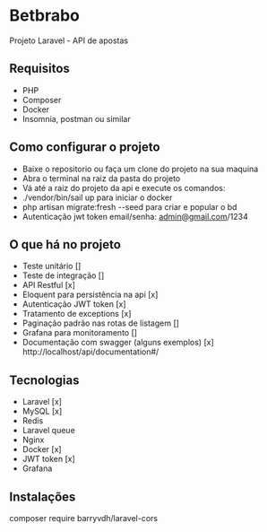 # Betbrabo
Projeto Laravel - API de apostas

## Requisitos
- PHP
- Composer
- Docker
- Insomnia, postman ou similar

## Como configurar o projeto
- Baixe o repositorio ou faça um clone do projeto na sua maquina
- Abra o terminal na raiz da pasta do projeto
- Vá até a raiz do projeto da api e execute os comandos:
- ./vendor/bin/sail up para iniciar o docker
- php artisan migrate:fresh --seed para criar e popular o bd
- Autenticação jwt token email/senha: admin@gmail.com/1234

## O que há no projeto
- Teste unitário []
- Teste de integração []
- API Restful [x]
- Eloquent para persistência na api [x]
- Autenticação JWT token [x]
- Tratamento de exceptions [x]
- Paginação padrão nas rotas de listagem []
- Grafana para monitoramento []
- Documentação com swagger (alguns exemplos) [x]
    http://localhost/api/documentation#/

## Tecnologias
- Laravel [x]
- MySQL [x]
- Redis
- Laravel queue
- Nginx
- Docker [x]
- JWT token [x]
- Grafana

## Instalações
composer require barryvdh/laravel-cors